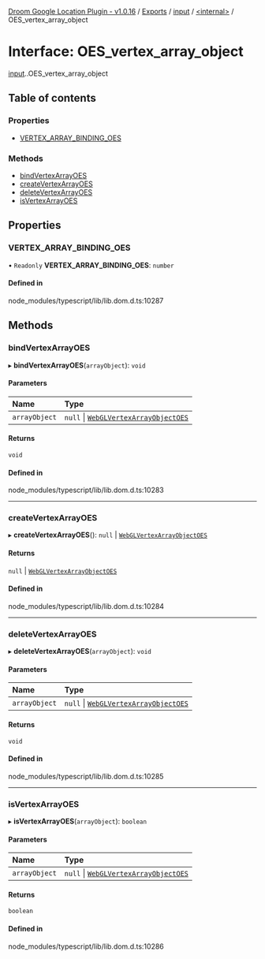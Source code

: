 [Droom Google Location Plugin - v1.0.16](../README.md) / [Exports](../modules.md) / [input](../modules/input.md) / [<internal\>](../modules/input._internal_.md) / OES\_vertex\_array\_object

# Interface: OES\_vertex\_array\_object

[input](../modules/input.md).[<internal>](../modules/input._internal_.md).OES_vertex_array_object

## Table of contents

### Properties

- [VERTEX\_ARRAY\_BINDING\_OES](input._internal_.OES_vertex_array_object.md#vertex_array_binding_oes)

### Methods

- [bindVertexArrayOES](input._internal_.OES_vertex_array_object.md#bindvertexarrayoes)
- [createVertexArrayOES](input._internal_.OES_vertex_array_object.md#createvertexarrayoes)
- [deleteVertexArrayOES](input._internal_.OES_vertex_array_object.md#deletevertexarrayoes)
- [isVertexArrayOES](input._internal_.OES_vertex_array_object.md#isvertexarrayoes)

## Properties

### VERTEX\_ARRAY\_BINDING\_OES

• `Readonly` **VERTEX\_ARRAY\_BINDING\_OES**: `number`

#### Defined in

node_modules/typescript/lib/lib.dom.d.ts:10287

## Methods

### bindVertexArrayOES

▸ **bindVertexArrayOES**(`arrayObject`): `void`

#### Parameters

| Name | Type |
| :------ | :------ |
| `arrayObject` | ``null`` \| [`WebGLVertexArrayObjectOES`](input._internal_.WebGLVertexArrayObjectOES.md) |

#### Returns

`void`

#### Defined in

node_modules/typescript/lib/lib.dom.d.ts:10283

___

### createVertexArrayOES

▸ **createVertexArrayOES**(): ``null`` \| [`WebGLVertexArrayObjectOES`](input._internal_.WebGLVertexArrayObjectOES.md)

#### Returns

``null`` \| [`WebGLVertexArrayObjectOES`](input._internal_.WebGLVertexArrayObjectOES.md)

#### Defined in

node_modules/typescript/lib/lib.dom.d.ts:10284

___

### deleteVertexArrayOES

▸ **deleteVertexArrayOES**(`arrayObject`): `void`

#### Parameters

| Name | Type |
| :------ | :------ |
| `arrayObject` | ``null`` \| [`WebGLVertexArrayObjectOES`](input._internal_.WebGLVertexArrayObjectOES.md) |

#### Returns

`void`

#### Defined in

node_modules/typescript/lib/lib.dom.d.ts:10285

___

### isVertexArrayOES

▸ **isVertexArrayOES**(`arrayObject`): `boolean`

#### Parameters

| Name | Type |
| :------ | :------ |
| `arrayObject` | ``null`` \| [`WebGLVertexArrayObjectOES`](input._internal_.WebGLVertexArrayObjectOES.md) |

#### Returns

`boolean`

#### Defined in

node_modules/typescript/lib/lib.dom.d.ts:10286

